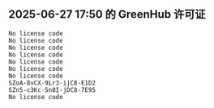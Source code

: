 ## 2025-06-27 17:50 的 GreenHub 许可证
```
No license code
No license code
No license code
No license code
No license code
No license code
No license code
SZoA-8vCX-9Lr3-ijC8-E1D2
SZn5-c3Kc-5n8I-jDC8-7E95
No license code
```
